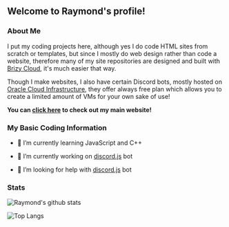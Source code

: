 ## Welcome to Raymond's profile!

### About Me

I put my coding projects here, although yes I do code HTML sites from scratch or templates, but since I mostly do web design rather than code a website, therefore many of my site repositories are designed and built with [Brizy Cloud](https://brizy.io/cloud), it's much easier that way.

Though I make websites, I also have certain Discord bots, mostly hosted on [Oracle Cloud Infrastructure](https://www.oracle.com/cloud), they offer always free plan which allows you to create a limited amount of VMs for your own sake of use!

**You can [click here](https://rhsu.cc) to check out my main website!**

### My Basic Coding Information

- 🌱 I’m currently learning JavaScript and C++

- 🔭 I’m currently working on [discord.js](https://discord.js.org) bot

- 🤔 I’m looking for help with [discord.js](https://discord.js.org) bot

### Stats

![Raymond's github stats](https://github-readme-stats.vercel.app/api?username=raymond-1227&theme=dark&show_icons=true)

![Top Langs](https://github-readme-stats.vercel.app/api/top-langs/?username=raymond-1227&theme=dark)
